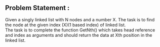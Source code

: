 Problem Statement :
-------------------
Given a singly linked list with N nodes and a number X. The task is to find the node at the given index (X)(1 based index) of linked list. <br/>
The task is to complete the function GetNth() which takes head reference and index as arguments and should return the data at Xth position in the linked list.
